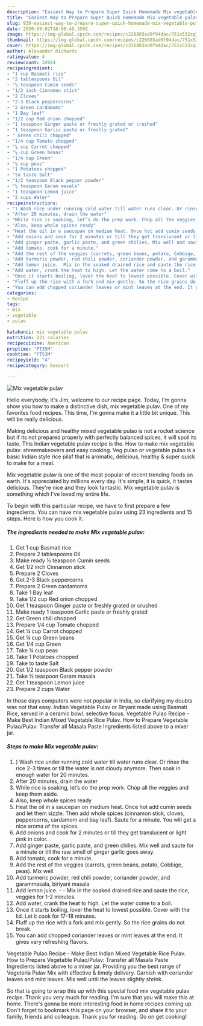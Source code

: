 ```yaml
---
description: "Easiest Way to Prepare Super Quick Homemade Mix vegetable pulav"
title: "Easiest Way to Prepare Super Quick Homemade Mix vegetable pulav"
slug: 939-easiest-way-to-prepare-super-quick-homemade-mix-vegetable-pulav
date: 2020-08-02T16:08:49.350Z
image: https://img-global.cpcdn.com/recipes/c226803ad0f94dac/751x532cq70/mix-vegetable-pulav-recipe-main-photo.jpg
thumbnail: https://img-global.cpcdn.com/recipes/c226803ad0f94dac/751x532cq70/mix-vegetable-pulav-recipe-main-photo.jpg
cover: https://img-global.cpcdn.com/recipes/c226803ad0f94dac/751x532cq70/mix-vegetable-pulav-recipe-main-photo.jpg
author: Alexander Richards
ratingvalue: 4
reviewcount: 34924
recipeingredient:
- "1 cup Basmati rice"
- "2 tablespoons Oil"
- "½ teaspoon Cumin seeds"
- "1/2 inch Cinnamon stick"
- "2 Cloves"
- "2-3 Black peppercorns"
- "2 Green cardamoms"
- "1 Bay leaf"
- "1/2 cup Red onion chopped"
- "1 teaspoon Ginger paste or freshly grated or crushed"
- "1 teaspoon Garlic paste or freshly grated"
- " Green chili chopped"
- "1/4 cup Tomato chopped"
- "¼ cup Carrot chopped"
- "¼ cup Green beans"
- "1/4 cup Green"
- "¼ cup peas"
- "1 Potatoes chopped"
- "to taste Salt"
- "1/2 teaspoon Black pepper powder"
- "½ teaspoon Garam masala"
- "1 teaspoon Lemon juice"
- "2 cups Water"
recipeinstructions:
- ") Wash rice under running cold water till water runs clear. Or rinse the rice 2-3 times or till the water is not cloudy anymore. Then soak in enough water for 20 minutes."
- "After 20 minutes, drain the water"
- "While rice is soaking, let’s do the prep work. Chop all the veggies and keep them aside."
- "Also, keep whole spices ready"
- "Heat the oil in a saucepan on medium heat. Once hot add cumin seeds and let them sizzle. Then add whole spices (cinnamon stick, cloves, peppercorns, cardamom and bay leaf). Saute for a minute. You will get a nice aroma of the spices."
- "Add onions and cook for 2 minutes or till they get translucent or light pink in color."
- "Add ginger paste, garlic paste, and green chilies. Mix well and saute for a minute or till the raw smell of ginger garlic goes away."
- "Add tomato, cook for a minute."
- "Add the rest of the veggies (carrots, green beans, potato, Cobbige, peas). Mix well."
- "Add turmeric powder, red chili powder, coriander powder, and garammasala, biriyani masala"
- "Add lemon juice.  Mix in the soaked drained rice and saute the rice, veggies for 1-2 minutes."
- "Add water, crank the heat to high. Let the water come to a boil."
- "Once it starts boiling, lover the heat to lowest possible. Cover with the lid. Let it cook for 17-18 minutes."
- "Fluff up the rice with a fork and mix gently. So the rice grains do not break."
- "You can add chopped coriander leaves or mint leaves at the end. It gives very refreshing flavors."
categories:
- Recipe
tags:
- mix
- vegetable
- pulav

katakunci: mix vegetable pulav 
nutrition: 121 calories
recipecuisine: American
preptime: "PT35M"
cooktime: "PT53M"
recipeyield: "4"
recipecategory: Dessert

---
```



![Mix vegetable pulav](https://img-global.cpcdn.com/recipes/c226803ad0f94dac/751x532cq70/mix-vegetable-pulav-recipe-main-photo.jpg)

Hello everybody, it's Jim, welcome to our recipe page. Today, I'm gonna show you how to make a distinctive dish, mix vegetable pulav. One of my favorites food recipes. This time, I'm gonna make it a little bit unique. This will be really delicious.

Making delicious and healthy mixed vegetable pulao is not a rocket science but if its not prepared properly with perfectly balanced spices, it will spoil its taste. This Indian vegetable pulav recipe is the. How to make mix vegetable pulav. shreemakeovers and easy cooking. Veg pulao or vegetable pulao is a basic Indian style rice pilaf that is aromatic, delicious, healthy &amp; super quick to make for a meal.

Mix vegetable pulav is one of the most popular of recent trending foods on earth. It's appreciated by millions every day. It's simple, it is quick, it tastes delicious. They're nice and they look fantastic. Mix vegetable pulav is something which I've loved my entire life.


To begin with this particular recipe, we have to first prepare a few ingredients. You can have mix vegetable pulav using 23 ingredients and 15 steps. Here is how you cook it.

<!--inarticleads1-->

##### The ingredients needed to make Mix vegetable pulav:

1. Get 1 cup Basmati rice
1. Prepare 2 tablespoons Oil
1. Make ready ½ teaspoon Cumin seeds
1. Get 1/2 inch Cinnamon stick
1. Prepare 2 Cloves
1. Get 2-3 Black peppercorns
1. Prepare 2 Green cardamoms
1. Take 1 Bay leaf
1. Take 1/2 cup Red onion chopped
1. Get 1 teaspoon Ginger paste or freshly grated or crushed
1. Make ready 1 teaspoon Garlic paste or freshly grated
1. Get  Green chili chopped
1. Prepare 1/4 cup Tomato chopped
1. Get ¼ cup Carrot chopped
1. Get ¼ cup Green beans
1. Get 1/4 cup Green
1. Take ¼ cup peas
1. Take 1 Potatoes chopped
1. Take to taste Salt
1. Get 1/2 teaspoon Black pepper powder
1. Take ½ teaspoon Garam masala
1. Get 1 teaspoon Lemon juice
1. Prepare 2 cups Water


In those days computers were not popular in India, so clarifying my doubts was not that easy. Indian Vegetable Pulav or Biryani made using Basmati Rice, served in a ceramic bowl. selective focus. Vegetable Pulao Recipe - Make Best Indian Mixed Vegetable Rice Pulav. How to Prepare Vegetable Pulao/Pulav: Transfer all Masala Paste Ingredients listed above to a mixer jar. 

<!--inarticleads2-->

##### Steps to make Mix vegetable pulav:

1. ) Wash rice under running cold water till water runs clear. Or rinse the rice 2-3 times or till the water is not cloudy anymore. Then soak in enough water for 20 minutes.
1. After 20 minutes, drain the water
1. While rice is soaking, let’s do the prep work. Chop all the veggies and keep them aside.
1. Also, keep whole spices ready
1. Heat the oil in a saucepan on medium heat. Once hot add cumin seeds and let them sizzle. Then add whole spices (cinnamon stick, cloves, peppercorns, cardamom and bay leaf). Saute for a minute. You will get a nice aroma of the spices.
1. Add onions and cook for 2 minutes or till they get translucent or light pink in color.
1. Add ginger paste, garlic paste, and green chilies. Mix well and saute for a minute or till the raw smell of ginger garlic goes away.
1. Add tomato, cook for a minute.
1. Add the rest of the veggies (carrots, green beans, potato, Cobbige, peas). Mix well.
1. Add turmeric powder, red chili powder, coriander powder, and garammasala, biriyani masala
1. Add lemon juice. -  - Mix in the soaked drained rice and saute the rice, veggies for 1-2 minutes.
1. Add water, crank the heat to high. Let the water come to a boil.
1. Once it starts boiling, lover the heat to lowest possible. Cover with the lid. Let it cook for 17-18 minutes.
1. Fluff up the rice with a fork and mix gently. So the rice grains do not break.
1. You can add chopped coriander leaves or mint leaves at the end. It gives very refreshing flavors.


Vegetable Pulao Recipe - Make Best Indian Mixed Vegetable Rice Pulav. How to Prepare Vegetable Pulao/Pulav: Transfer all Masala Paste Ingredients listed above to a mixer jar. Providing you the best range of Vegeteria Pulav Mix with effective &amp; timely delivery. Garnish with coriander leaves and mint leaves. Mix well until the leaves slightly shrink. 

So that is going to wrap this up with this special food mix vegetable pulav recipe. Thank you very much for reading. I'm sure that you will make this at home. There's gonna be more interesting food in home recipes coming up. Don't forget to bookmark this page on your browser, and share it to your family, friends and colleague. Thank you for reading. Go on get cooking!
